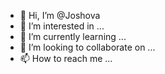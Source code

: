 - 👋 Hi, I’m @Joshova
- 👀 I’m interested in ...
- 🌱 I’m currently learning ...
- 💞️ I’m looking to collaborate on ...
- 📫 How to reach me ...

<!---
Joshova/Joshova is a ✨ special ✨ repository because its `README.md` (this file) appears on your GitHub profile.
You can click the Preview link to take a look at your changes.
--->
